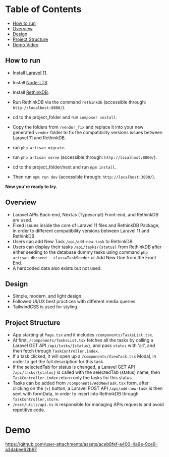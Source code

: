 # Table of Contents
- [How to run](#how-to-run)
- [Overview](#overview)
- [Design](#design)
- [Project Structure](#project-structure)
- [Demo Video](#demo)

## How to run
- Install [Laravel 11](https://laravel.com/docs/11.x/installation).
- Install [Node-LTS](https://nodejs.org/en).
- Install [RethinkDB](https://rethinkdb.com/docs/install/).

- Run RethinkDB via the command `rethinkdb` (accessible through: `http://localhost:8080/`).
- cd to the project_folder and run `composer install`.
- Copy the folders from `/vendor_fix` and replace it into your new generated `vendor` folder to fix the compatibility versions issues between Laravel 11 and RethinkDB.
- run `php artisan migrate`.
- run `php artisan serve` (accessible through: `http://localhost:8000/`).
- cd to the project_folder/next and run `npm install`.
- Then run `npm run dev` (accessible through: `http://localhost:3000/`).

**Now you're ready to try.**


## Overview
- Laravel APIs Back-end, NextJs (Typescript) Front-end, and RethinkDB are used.
- Fixed issues inside the core of Laravel 11 files and RethinkDB Package, in order to different compatibility versions between Laravel 11 and RethinkDB.
- Users can add New Task `/api/add-new-task` to RethinkDB.
- Users can display their tasks `/api/tasks/{status}` from RethinkDB after either seeding to the database dummy tasks using command `php artisan db:seed --class=TaskSeeder` or Add New One from the Front End.
- A hardcoded data also exists but not used.

## Design
- Simple, modern, and light design.
- Followed UI/UX best practices with different media queries.
- TailwindCSS is used for styling.

## Project Structure
- App starting at `Page.tsx` and it includes `/components/TasksList.tsx`.
- At first, `/components/TasksList.tsx` fetches all the tasks by calling a Laravel GET API `/api/tasks/{status}`, and pass `status` with 'all', and then fetch through `TaskController.index`.
- If a task clicked, it will open up a `/components/ViewTask.tsx` Modal, in order to get the full description for this task.
- If the selectedTab for status is changed, a Laravel GET API `/api/tasks/{status}` is called with the selectedTab (status) name, then `TaskController.index` return only the tasks for this status.
- Tasks can be added from `/components/AddNewTask.tsx` form, after clicking on the (+) button, a Laravel POST API `/api/add-new-task` is then sent with formData, in order to insert into RethinkDB through `TaskController.store`.
- `/next/utils/api.ts` is responsible for managing APIs requests and avoid repetitive code.

# Demo

https://github.com/user-attachments/assets/aceb8fef-a400-4a9e-9ce9-a3dabee62b97



